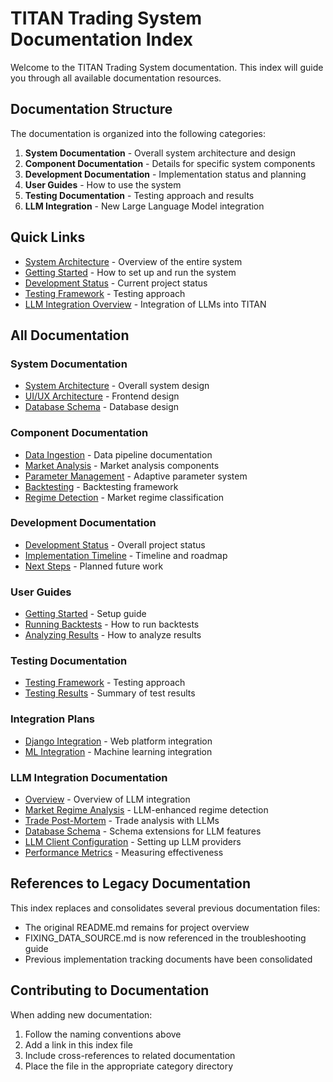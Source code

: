 # TITAN Trading System Documentation Index

Welcome to the TITAN Trading System documentation. This index will guide you through all available documentation resources.

## Documentation Structure

The documentation is organized into the following categories:

1. **System Documentation** - Overall system architecture and design
2. **Component Documentation** - Details for specific system components
3. **Development Documentation** - Implementation status and planning
4. **User Guides** - How to use the system
5. **Testing Documentation** - Testing approach and results
6. **LLM Integration** - New Large Language Model integration

## Quick Links

- [System Architecture](docs/architecture/system_architecture.md) - Overview of the entire system
- [Getting Started](docs/user_guides/getting_started.md) - How to set up and run the system
- [Development Status](docs/development/development_status.md) - Current project status
- [Testing Framework](docs/testing/testing_framework.md) - Testing approach
- [LLM Integration Overview](docs/llm_integration/overview.md) - Integration of LLMs into TITAN

## All Documentation

### System Documentation
- [System Architecture](docs/architecture/system_architecture.md) - Overall system design
- [UI/UX Architecture](docs/architecture/ui_ux_architecture.md) - Frontend design
- [Database Schema](docs/architecture/database_schema.md) - Database design

### Component Documentation
- [Data Ingestion](docs/components/data_ingestion.md) - Data pipeline documentation
- [Market Analysis](docs/components/market_analysis.md) - Market analysis components
- [Parameter Management](docs/components/parameter_management.md) - Adaptive parameter system
- [Backtesting](docs/components/backtesting.md) - Backtesting framework
- [Regime Detection](docs/components/regime_detection.md) - Market regime classification

### Development Documentation
- [Development Status](docs/development/development_status.md) - Overall project status
- [Implementation Timeline](docs/development/implementation_timeline.md) - Timeline and roadmap
- [Next Steps](docs/development/next_steps.md) - Planned future work

### User Guides
- [Getting Started](docs/user_guides/getting_started.md) - Setup guide
- [Running Backtests](docs/user_guides/running_backtests.md) - How to run backtests
- [Analyzing Results](docs/user_guides/analyzing_results.md) - How to analyze results

### Testing Documentation
- [Testing Framework](docs/testing/testing_framework.md) - Testing approach
- [Testing Results](docs/testing/testing_results.md) - Summary of test results

### Integration Plans
- [Django Integration](docs/integration/django_integration.md) - Web platform integration
- [ML Integration](docs/integration/ml_integration.md) - Machine learning integration

### LLM Integration Documentation
- [Overview](docs/llm_integration/overview.md) - Overview of LLM integration
- [Market Regime Analysis](docs/llm_integration/market_regime_analysis.md) - LLM-enhanced regime detection
- [Trade Post-Mortem](docs/llm_integration/trade_post_mortem.md) - Trade analysis with LLMs
- [Database Schema](docs/llm_integration/database_schema.md) - Schema extensions for LLM features
- [LLM Client Configuration](docs/llm_integration/llm_client_configuration.md) - Setting up LLM providers
- [Performance Metrics](docs/llm_integration/performance_metrics.md) - Measuring effectiveness

## References to Legacy Documentation

This index replaces and consolidates several previous documentation files:
- The original README.md remains for project overview
- FIXING_DATA_SOURCE.md is now referenced in the troubleshooting guide
- Previous implementation tracking documents have been consolidated

## Contributing to Documentation

When adding new documentation:
1. Follow the naming conventions above
2. Add a link in this index file
3. Include cross-references to related documentation
4. Place the file in the appropriate category directory